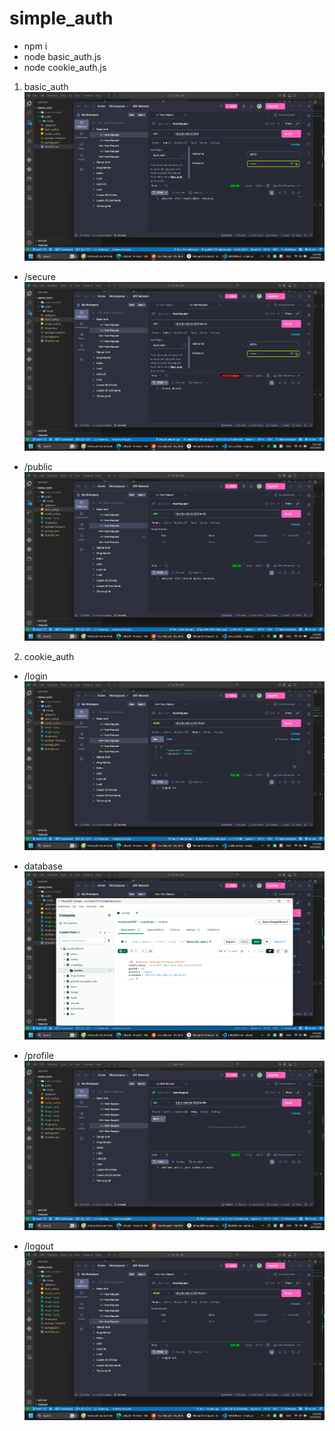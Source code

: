 # simple_auth

- npm i
- node basic_auth.js 
- node cookie_auth.js  

1. basic_auth
![alt text](public/image/image.png)

- /secure
![alt text](public/image/image-1.png)

- /public
![alt text](public/image/image-2.png)

2. cookie_auth
- /login
![alt text](public/image/image-3.png)

- database
![alt text](public/image/image-4.png)

- /profile
![alt text](public/image/image-5.png)

- /logout
![alt text](public/image/image-6.png)